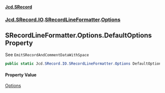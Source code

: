 #### [Jcd.SRecord](index.md 'index')
### [Jcd.SRecord.IO](Jcd.SRecord.IO.md 'Jcd.SRecord.IO').[SRecordLineFormatter](Jcd.SRecord.IO.SRecordLineFormatter.md 'Jcd.SRecord.IO.SRecordLineFormatter').[Options](Jcd.SRecord.IO.SRecordLineFormatter.Options.md 'Jcd.SRecord.IO.SRecordLineFormatter.Options')

## SRecordLineFormatter.Options.DefaultOptions Property

See `EmitSRecordAndCommentDataWithSpace`

```csharp
public static Jcd.SRecord.IO.SRecordLineFormatter.Options DefaultOptions { get; }
```

#### Property Value
[Options](Jcd.SRecord.IO.SRecordLineFormatter.Options.md 'Jcd.SRecord.IO.SRecordLineFormatter.Options')